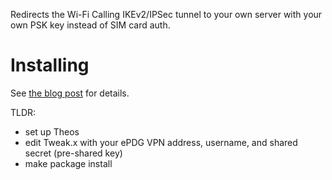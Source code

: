 Redirects the Wi-Fi Calling IKEv2/IPSec tunnel to your own server with your own PSK key instead of SIM card auth.

# Installing

See [the blog post](https://worthdoingbadly.com) for details.

TLDR:

- set up Theos
- edit Tweak.x with your ePDG VPN address, username, and shared secret (pre-shared key)
- make package install
